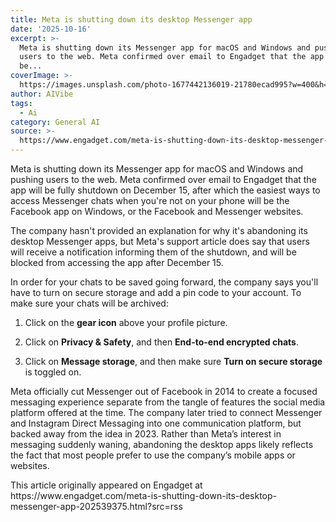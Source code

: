 ```yaml
---
title: Meta is shutting down its desktop Messenger app
date: '2025-10-16'
excerpt: >-
  Meta is shutting down its Messenger app for macOS and Windows and pushing
  users to the web. Meta confirmed over email to Engadget that the app will
  be...
coverImage: >-
  https://images.unsplash.com/photo-1677442136019-21780ecad995?w=400&h=200&fit=crop&auto=format
author: AIVibe
tags:
  - Ai
category: General AI
source: >-
  https://www.engadget.com/meta-is-shutting-down-its-desktop-messenger-app-202539375.html?src=rss
---
```

<p></p><p>Meta is shutting down its Messenger app for macOS and Windows and pushing users to the web. Meta confirmed over email to Engadget that the app will be fully shutdown on December 15, after which the easiest ways to access Messenger chats when you&#39;re not on your phone will be the Facebook app on Windows, or the Facebook and Messenger websites.</p><p>The company hasn&#39;t provided an explanation for why it&#39;s abandoning its desktop Messenger apps, but <a>Meta&#39;s support article</a> does say that users will receive a notification informing them of the shutdown, and will be blocked from accessing the app after December 15. </p><p>In order for your chats to be saved going forward, the company says you&#39;ll have to turn on secure storage and add a pin code to your account. To make sure your chats will be archived:</p><ol><li><p>Click on the <strong>gear icon</strong> above your profile picture.</p></li><li><p>Click on <strong>Privacy &amp; Safety</strong>, and then <strong>End-to-end encrypted chats</strong>.</p></li><li><p>Click on <strong>Message storage</strong>, and then make sure <strong>Turn on secure storage</strong> is toggled on.</p></li></ol><p>Meta officially <a>cut Messenger out of Facebook</a> in 2014 to create a focused messaging experience separate from the tangle of features the social media platform offered at the time. The company later tried to <a>connect Messenger and Instagram Direct Messaging</a> into one communication platform, but <a>backed away</a> from the idea in 2023. Rather than Meta’s interest in messaging suddenly waning, abandoning the desktop apps likely reflects the fact that most people prefer to use the company’s mobile apps or websites.<br></p><p></p>This article originally appeared on Engadget at https://www.engadget.com/meta-is-shutting-down-its-desktop-messenger-app-202539375.html?src=rss
